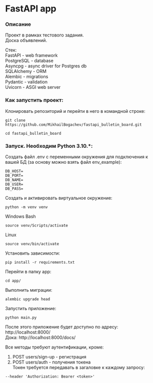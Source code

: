 # FastAPI app
### Описание
Проект в рамках тестового задания.  
Доска объявлений.  
  
Стек:  
FastAPI - web framework  
PostgreSQL - database  
Asyncpg - async driver for Postgres db  
SQLAlchemy - ORM  
Alembic - migrations  
Pydantic - validation  
Uvicorn - ASGI web server  
### Как запустить проект:

Клонировать репозиторий и перейти в него в командной строке:

```
git clone https://github.com/MikhailBogachev/fastapi_bulletin_board.git
```

```
cd fastapi_bulletin_board
```

### Запуск. Необходим Python 3.10.*:
Создать файл .env с переменными окружения для подключения к вашей БД (за основу можно взять файл env_example):
```
DB_HOST=
DB_PORT=
DB_NAME=
DB_USER=
DB_PASS=
```

Создать и активировать виртуальное окружение:  

```
python -m venv venv
```

Windows Bash
```
source venv/Scripts/activate
```

Linux
```
source venv/bin/activate
```

Установить зависимости:

```
pip install -r requirements.txt
```

Перейти в папку app:

```
cd app/
```

Выполнить миграции:
```
alembic upgrade head
```

Запустить приложение:
```
python main.py
```


После этого приложение будет доступно по адресу: http://localhost:8000/  
Дока: http://localhost:8000/docs/  
  
Все методы требуют аутентификации, кроме:  
1) POST users/sign-up - регистрация
2) POST users/auth - получения токена  
Токен требуется передавать в загаловке к каждому запросу:
```
--header 'Authorization: Bearer <token>'
```
